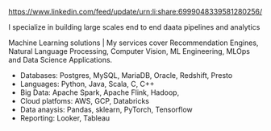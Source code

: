https://www.linkedin.com/feed/update/urn:li:share:6999048339581280256/ 

I specialize in building large scales end to end daata pipelines and analytics

Machine Learning solutions | My services cover Recommendation Engines,
Natural Language Processing, Computer Vision, ML Engineering,
MLOps and Data Science Applications.

- Databases: Postgres, MySQL, MariaDB, Oracle, Redshift, Presto
- Languages: Python, Java, Scala, C, C++
- Big Data: Apache Spark, Apache Flink,  Hadoop,  
- Cloud platfoms: AWS, GCP, Databricks
- Data anaysis: Pandas, sklearn, PyTorch, Tensorflow
- Reporting: Looker, Tableau 

